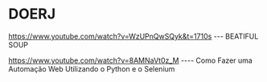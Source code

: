 # DOERJ

https://www.youtube.com/watch?v=WzUPnQwSQyk&t=1710s --- BEATIFUL SOUP

https://www.youtube.com/watch?v=8AMNaVt0z_M ---- Como Fazer uma Automação Web Utilizando o Python e o Selenium
